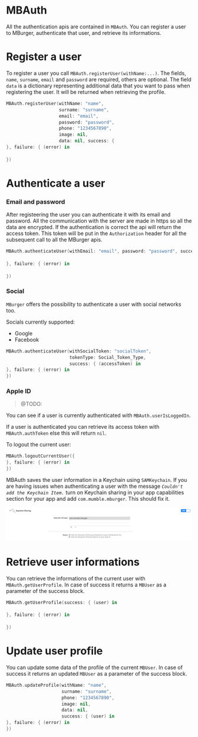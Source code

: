 # MBAuth

All the authentication apis are contained in `MBAuth`. You can register a user to MBurger, authenticate that user, and retrieve its informations.

# Register a user

To register a user you call `MBAuth.registerUser(withName:...)`. The fields, `name`, `surname`, `email` and `password` are required, others are optional. The field `data` is a dictionary representing additional data that you want to pass when registering the user. It will be returned when retrieving the profile.

```swift
MBAuth.registerUser(withName: "name",
                    surname: "surname",
                    email: "email",
                    password: "password",
                    phone: "1234567890",
                    image: nil,
                    data: nil, success: {
}, failure: { (error) in
            
})
```

# Authenticate a user

### Email and password
After registeering the user you can authenticate it with its email and password. All the communication with the server are made in https so all the data are encrypted. If the authentication is correct the api will return the access token. This token will be put in the `Authorization` header for all the subsequent call to all the MBurger apis.

```swift
MBAuth.authenticateUser(withEmail: "email", password: "password", success: { (accessToken) in
           
}, failure: { (error) in

})
```

### Social
`MBurger` offers the possibility to authenticate a user with social networks too.

Socials currently supported:

* Google
* Facebook

```swift
MBAuth.authenticateUser(withSocialToken: "socialToken", 
                        tokenType: Social_Token_Type, 
                        success: { (accessToken) in
}, failure: { (error) in
})
```     

### Apple ID

> @TODO: 

You can see if a user is currently authenticated with `MBAuth.userIsLoggedIn`.

If a user is authenticated you can retrieve its access token with `MBAuth.authToken` else this will return `nil`.

To logout the current user:

```swift
MBAuth.logoutCurrentUser({ 
}, failure: { (error) in
})
```

MBAuth saves the user information in a Keychain using `SAMKeychain`.
If you are having issues when authenticating a user with the message *`Couldn't add the Keychain Item.`* turn on Keychain sharing in your app capabilities section for your app and add `com.mumble.mburger`. This should fix it.

![Keychain](Images/Keychain.png)

# Retrieve user informations

You can retrieve the informations of the current user with `MBAuth.getUserProfile`. In case of success it returns a `MBUser` as a parameter of the success block.

```swift
MBAuth.getUserProfile(success: { (user) in
            
}, failure: { (error) in
            
})
```

# Update user profile

You can update some data of the profile of the current `MBUser`. In case of success it returns an updated `MBUser` as a parameter of the success block.


```swift
MBAuth.updateProfile(withName: "name", 
                     surname: "surname", 
                     phone: "1234567890", 
                     image: nil, 
                     data: nil, 
                     success: { (user) in
}, failure: { (error) in      
})
```